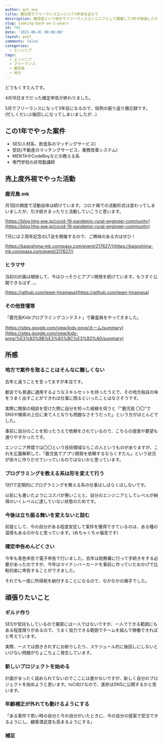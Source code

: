 ```yaml
---
author: qst_exe
title: 鹿児島でフリーランスエンジニア3年目を迎えて
description: 鹿児島という地方でフリーランスエンジニアとして開業して2年が経過したため、この1年の振り返りとこれからのことについてです。 
slug: looking-back-on-2-years
id: 742
date: '2021-06-01 00:00:00'
layout: post
comments: false
categories:
  - エンジニア 
tags:
  - エンジニア
  - フリーランス
  - 鹿児島
  - 地方  
---
```


どうもくすたんです。

4月16日までだった確定申告が終わりました。

5月でフリーランスになって3年目になるので、恒例の振り返り備忘録です。  
(忙しくだいぶ後回しになってしまいましたが…)

## この1年でやった案件

- SES(人材系、飲食系のマッチングサービス)
- 受託(不動産のマッチングサービス、業務改善システム)
- MENTAやCodeBoyなどの教える系
- 専門学校の非常勤講師

## 売上度外視でやった活動

### 鹿児島.mk

月1回の頻度で活動自体は続けています。コロナ禍での活動形式は変わってしまいましたが、引き続きまったりと活動していこうと思います。

[https://blog.hhg-exe.jp/covid-19-pandemic-rural-engineer-community](https://blog.hhg-exe.jp/covid-19-pandemic-rural-engineer-community)

7月には２周年記念のLT会を開催するので、ご興味のある方はぜひ！

[https://kagoshima-mk.connpass.com/event/217627/](https://kagoshima-mk.connpass.com/event/217627/)

### ヒラマサ

当初の計画は頓挫して、今はひっそりとアプリ開発を続けています。もうすぐ公開できるはず…。

[https://github.com/team-hiramasa](https://github.com/team-hiramasa)

### その他登壇等

「鹿児島Kidsプログラミングコンテスト」で審査員をやってきました。

[https://sites.google.com/view/kids-prog/ホーム/summary](https://sites.google.com/view/kids-prog/%E3%83%9B%E3%83%BC%E3%83%A0/summary)

## 所感

### 地方で案件を取ることはそんなに難しくない

去年と違うことを言ってますが本当です。

都会でも普通に通用するようなスキルセットを持ったうえで、その地方独自の味をうまく出すことができれば仕事に困るといったことはなさそうです。

実際に開発の相談を受けた際に自分を知った経緯を伺うと「"鹿児島 〇〇"でSNSや検索の上位に来て人となりも問題なさそうだった」という方がほとんどでした。

事前に自分のことを知ったうえで依頼をされているので、こちらの提案や要望も通りやすかったです。

エンジニア界隈では〇〇という技術領域ならこの人というものがありますが、これを広義解釈して、「鹿児島でアプリ開発を依頼するならくすたん」という状況が徐々に作りだせていっているのではないかと思っています。

### プログラミングを教える系は形を変えて行う

1対1で定期的にプログラミングを教える系の仕事はしばらくはしないです。

以前にも書いたようにコスパが悪いことと、自分のエンジニアとしてレベルが納得のいくレベルに達していない状態のためです。

### 今後は立ち振る舞いを変えないと詰む

前提として、今の自分がある程度安定して案件を獲得できているのは、ある種の温情もあるのかなと思っています。(めちゃくちゃ偏見です)


### 確定申告めんどくさい

今年も青色申告で電子申告で行いました。去年は税務署に行って手続きをする必要があったのですが、今年はマイナンバーカードを事前に作っていたおかげで比較的楽に申告することができました。

それでも一度に所得税を納付することになるので、なかなかの痛手でした。

## 頑張りたいこと

### ギルド作り

SESや受託もしているので厳密には一人ではないですが、一人でできる範囲にもある程度限りがあるので、うまく協力できる範囲でチームを組んで稼働できればと考えています。

実際、一人では捌ききれずにお断りしたり、スケジュール的に後回しにしないといけない問題がちょこちょこ発生しています。

### 新しいプロジェクトを始める

計画がまったく詰められてないのでここには書かないですが、新しく自分のプロジェクトを始めようと思います。toC向けなので、進捗はSNSに公開するかと思います。

### 年齢補正が外れても動けるようにする

「ある案件で若い時の自分と今の自分がいたときに、今の自分の提案で受注できるようにし、顧客満足度も高まるようにする」

### 補足
